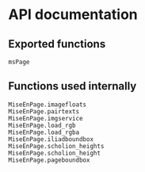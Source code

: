 # API documentation


## Exported functions

```@docs
msPage
```

## Functions used internally


```@docs
MiseEnPage.imagefloats
MiseEnPage.pairtexts
MiseEnPage.imgservice
MiseEnPage.load_rgb
MiseEnPage.load_rgba
MiseEnPage.iliadboundbox
MiseEnPage.scholion_heights
MiseEnPage.scholion_height
MiseEnPage.pageboundbox
```